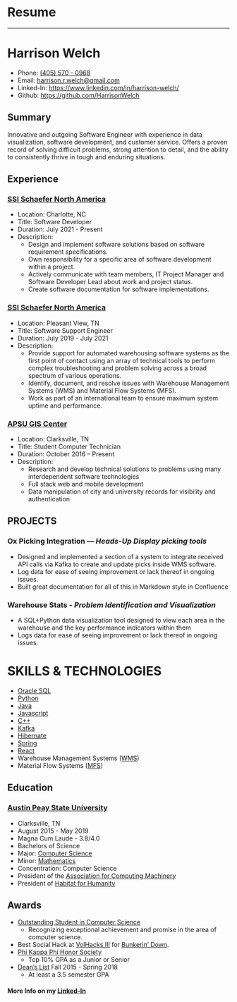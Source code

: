 # Resume
---

# Harrison Welch

* Phone: <a href=”tel:+14055700968″>(405) 570 - 0968</a>
* Email: <a href="mailto:harrison.r.welch@gmail.com">harrison.r.welch@gmail.com</a>
* Linked-In: https://www.linkedin.com/in/harrison-welch/
* Github: https://github.com/HarrisonWelch

## Summary

Innovative and outgoing Software Engineer with experience in data visualization, software development, and customer service. Offers a proven record of solving difficult problems, strong attention to detail, and the ability to consistently thrive in tough and enduring situations.

## Experience

### [SSI Schaefer North America](https://www.ssi-schaefer.com/en-us)
* Location: Charlotte, NC
* Title: Software Developer
* Duration: July 2021 - Present
* Description:
  * Design and implement software solutions based on software requirement specifications.
  * Own responsibility for a specific area of software development within a project.
  * Actively communicate with team members, IT Project Manager and Software Developer Lead about work and project status.
  * Create software documentation for software implementations.


### [SSI Schaefer North America](https://www.ssi-schaefer.com/en-us)
* Location: Pleasant View, TN
* Title: Software Support Engineer
* Duration: July 2019 - July 2021
* Description:
  * Provide support for automated warehousing software systems as the first point of contact using an array of technical tools to perform complex troubleshooting and problem solving across a broad spectrum of various operations.
  * Identify, document, and resolve issues with Warehouse Management Systems (WMS) and Material Flow Systems (MFS).
  * Work as part of an international team to ensure maximum system uptime and performance.

### [APSU GIS Center](https://www.apsugis.org/)
* Location: Clarksville, TN
* Title: Student Computer Technician
* Duration: October 2016 – Present
* Description:
  * Research and develop technical solutions to problems using many interdependent software technologies
  * Full stack web and mobile development
  * Data manipulation of city and university records for visibility and authentication

## PROJECTS

### Ox Picking Integration — _Heads-Up Display picking tools_
* Designed and implemented a section of a system to integrate received API calls via Kafka to create and update picks inside WMS software.
* Log data for ease of seeing improvement or lack thereof in ongoing issues.
* Built great documentation for all of this in Markdown style in Confluence

### Warehouse Stats - _Problem Identification and Visualization_
* A SQL+Python data visualization tool designed to view each area in the warehouse and the key performance indicators within them
* Logs data for ease of seeing improvement or lack thereof in ongoing issues.

# SKILLS & TECHNOLOGIES

* [Oracle SQL](https://www.oracle.com/)
* [Python](https://www.python.org/)
* [Java](https://www.java.com/en/)
* [Javascript](https://www.javascript.com/)
* [C++](https://cplusplus.com/)
* [Kafka](https://kafka.apache.org/#:~:text=Apache%20Kafka%20is%20an%20open,%2C%20and%20mission%2Dcritical%20applications.)
* [Hibernate](https://hibernate.org/)
* [Spring](https://spring.io/)
* [React](https://react.dev/)
* Warehouse Management Systems ([WMS](https://www.ssi-schaefer.com/en-us/software-solutions))
* Material Flow Systems ([MFS](https://www.ssi-schaefer.com/en-us/software-solutions/software-products/logistics-software-wamas--54218))

## Education

### [Austin Peay State University](https://www.apsu.edu/)
* Clarksville, TN
* August 2015 - May 2019
* Magna Cum Laude - 3.8/4.0
* Bachelors of Science
* Major: [Computer Science](https://www.apsu.edu/csci/)
* Minor: [Mathematics](https://www.apsu.edu/mathematics/)
* Concentration: Computer Science
* President of the [Association for Computing Machinery](https://peaylink.campuslabs.com/engage/organization/acm)
* President of [Habitat for Humanity](https://peaylink.campuslabs.com/engage/organization/h4h)

## Awards
* [Outstanding Student in Computer Science](https://www.apsu.edu/csci/award-scholarship.php#ay2018-19)
  * Recognizing exceptional achievement and promise in the area of computer science.
* Best Social Hack at [VolHacks III](https://volhacks.org/) for [Bunkerin’ Down](https://devpost.com/software/bunkerin-down).
* [Phi Kappa Phi Honor Society](https://www.phikappaphi.org/)
  * Top 10% GPA as a Junior or Senior
* [Dean’s List](http://catalog.apsu.edu/content.php?catoid=6&navoid=162#Dean_s_List) Fall 2015 - Spring 2018
  * At least a 3.5 semester GPA

#### More Info on my [Linked-In](https://www.linkedin.com/in/harrison-welch/)
